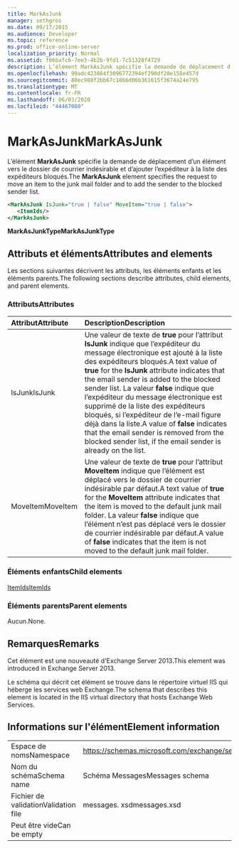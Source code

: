 ```yaml
---
title: MarkAsJunk
manager: sethgros
ms.date: 09/17/2015
ms.audience: Developer
ms.topic: reference
ms.prod: office-online-server
localization_priority: Normal
ms.assetid: f06bafc6-7ee3-4b2b-9fd1-7c51328f4729
description: L’élément MarkAsJunk spécifie la demande de déplacement d’un élément vers le dossier de courrier indésirable et d’ajouter l’expéditeur à la liste des expéditeurs bloqués.
ms.openlocfilehash: 99adc423864f3096772394ef290df20e158e457d
ms.sourcegitcommit: 88ec988f2bb67c1866d06b361615f3674a24e795
ms.translationtype: MT
ms.contentlocale: fr-FR
ms.lasthandoff: 06/03/2020
ms.locfileid: "44467080"
---
```

# <a name="markasjunk"></a><span data-ttu-id="0c482-103">MarkAsJunk</span><span class="sxs-lookup"><span data-stu-id="0c482-103">MarkAsJunk</span></span>

<span data-ttu-id="0c482-104">L’élément **MarkAsJunk** spécifie la demande de déplacement d’un élément vers le dossier de courrier indésirable et d’ajouter l’expéditeur à la liste des expéditeurs bloqués.</span><span class="sxs-lookup"><span data-stu-id="0c482-104">The **MarkAsJunk** element specifies the request to move an item to the junk mail folder and to add the sender to the blocked sender list.</span></span> 
  
```XML
<MarkAsJunk IsJunk="true | false" MoveItem="true | false">
   <ItemIds/>
</MarkAsJunk>
```

 <span data-ttu-id="0c482-105">**MarkAsJunkType**</span><span class="sxs-lookup"><span data-stu-id="0c482-105">**MarkAsJunkType**</span></span>
## <a name="attributes-and-elements"></a><span data-ttu-id="0c482-106">Attributs et éléments</span><span class="sxs-lookup"><span data-stu-id="0c482-106">Attributes and elements</span></span>

<span data-ttu-id="0c482-107">Les sections suivantes décrivent les attributs, les éléments enfants et les éléments parents.</span><span class="sxs-lookup"><span data-stu-id="0c482-107">The following sections describe attributes, child elements, and parent elements.</span></span>
  
### <a name="attributes"></a><span data-ttu-id="0c482-108">Attributs</span><span class="sxs-lookup"><span data-stu-id="0c482-108">Attributes</span></span>

|<span data-ttu-id="0c482-109">**Attribut**</span><span class="sxs-lookup"><span data-stu-id="0c482-109">**Attribute**</span></span>|<span data-ttu-id="0c482-110">**Description**</span><span class="sxs-lookup"><span data-stu-id="0c482-110">**Description**</span></span>|
|:-----|:-----|
|<span data-ttu-id="0c482-111">IsJunk</span><span class="sxs-lookup"><span data-stu-id="0c482-111">IsJunk</span></span>  <br/> |<span data-ttu-id="0c482-112">Une valeur de texte de **true** pour l’attribut **IsJunk** indique que l’expéditeur du message électronique est ajouté à la liste des expéditeurs bloqués.</span><span class="sxs-lookup"><span data-stu-id="0c482-112">A text value of **true** for the **IsJunk** attribute indicates that the email sender is added to the blocked sender list.</span></span> <span data-ttu-id="0c482-113">La valeur **false** indique que l’expéditeur du message électronique est supprimé de la liste des expéditeurs bloqués, si l’expéditeur de l’e-mail figure déjà dans la liste.</span><span class="sxs-lookup"><span data-stu-id="0c482-113">A value of **false** indicates that the email sender is removed from the blocked sender list, if the email sender is already on the list.</span></span>  <br/> |
|<span data-ttu-id="0c482-114">MoveItem</span><span class="sxs-lookup"><span data-stu-id="0c482-114">MoveItem</span></span>  <br/> |<span data-ttu-id="0c482-115">Une valeur de texte de **true** pour l’attribut **MoveItem** indique que l’élément est déplacé vers le dossier de courrier indésirable par défaut.</span><span class="sxs-lookup"><span data-stu-id="0c482-115">A text value of **true** for the **MoveItem** attribute indicates that the item is moved to the default junk mail folder.</span></span> <span data-ttu-id="0c482-116">La valeur **false** indique que l’élément n’est pas déplacé vers le dossier de courrier indésirable par défaut.</span><span class="sxs-lookup"><span data-stu-id="0c482-116">A value of **false** indicates that the item is not moved to the default junk mail folder.</span></span>  <br/> |
   
### <a name="child-elements"></a><span data-ttu-id="0c482-117">Éléments enfants</span><span class="sxs-lookup"><span data-stu-id="0c482-117">Child elements</span></span>

[<span data-ttu-id="0c482-118">ItemIds</span><span class="sxs-lookup"><span data-stu-id="0c482-118">ItemIds</span></span>](itemids.md)
  
### <a name="parent-elements"></a><span data-ttu-id="0c482-119">Éléments parents</span><span class="sxs-lookup"><span data-stu-id="0c482-119">Parent elements</span></span>

<span data-ttu-id="0c482-120">Aucun.</span><span class="sxs-lookup"><span data-stu-id="0c482-120">None.</span></span>
  
## <a name="remarks"></a><span data-ttu-id="0c482-121">Remarques</span><span class="sxs-lookup"><span data-stu-id="0c482-121">Remarks</span></span>

<span data-ttu-id="0c482-122">Cet élément est une nouveauté d'Exchange Server 2013.</span><span class="sxs-lookup"><span data-stu-id="0c482-122">This element was introduced in Exchange Server 2013.</span></span>
  
<span data-ttu-id="0c482-123">Le schéma qui décrit cet élément se trouve dans le répertoire virtuel IIS qui héberge les services web Exchange.</span><span class="sxs-lookup"><span data-stu-id="0c482-123">The schema that describes this element is located in the IIS virtual directory that hosts Exchange Web Services.</span></span>
  
## <a name="element-information"></a><span data-ttu-id="0c482-124">Informations sur l'élément</span><span class="sxs-lookup"><span data-stu-id="0c482-124">Element information</span></span>

|||
|:-----|:-----|
|<span data-ttu-id="0c482-125">Espace de noms</span><span class="sxs-lookup"><span data-stu-id="0c482-125">Namespace</span></span>  <br/> |https://schemas.microsoft.com/exchange/services/2006/messages  <br/> |
|<span data-ttu-id="0c482-126">Nom du schéma</span><span class="sxs-lookup"><span data-stu-id="0c482-126">Schema name</span></span>  <br/> |<span data-ttu-id="0c482-127">Schéma Messages</span><span class="sxs-lookup"><span data-stu-id="0c482-127">Messages schema</span></span>  <br/> |
|<span data-ttu-id="0c482-128">Fichier de validation</span><span class="sxs-lookup"><span data-stu-id="0c482-128">Validation file</span></span>  <br/> |<span data-ttu-id="0c482-129">messages. xsd</span><span class="sxs-lookup"><span data-stu-id="0c482-129">messages.xsd</span></span>  <br/> |
|<span data-ttu-id="0c482-130">Peut être vide</span><span class="sxs-lookup"><span data-stu-id="0c482-130">Can be empty</span></span>  <br/> ||
   

